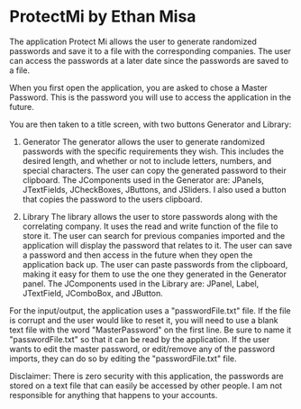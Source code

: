 # ProtectMi by Ethan Misa

The application Protect Mi allows the user to generate randomized passwords and save it to a file with the corresponding companies. The user can access the passwords at a later date since the passwords are saved to a file.

When you first open the application, you are asked to chose a Master Password. This is the password you will use to access the application in the future. 

You are then taken to a title screen, with two buttons Generator and Library:

1. Generator
The generator allows the user to generate randomized passwords with the specific requirements they wish. This includes the desired length, and whether or not to include letters, numbers, and special characters. The user can copy the generated password to their clipboard. 
The JComponents used in the Generator are: JPanels, JTextFields, JCheckBoxes, JButtons, and JSliders.
I also used a button that copies the password to the users clipboard.

2. Library
The library allows the user to store passwords along with the correlating company. It uses the read and write function of the file to store it. The user can search for previous companies imported and the application will display the password that relates to it. The user can save a password and then access in the future when they open the application back up. The user can paste passwords from the clipboard, making it easy for them to use the one they generated in the Generator panel.
The JComponents used in the Library are: JPanel, Label, JTextField, JComboBox, and JButton.

For the input/output, the application uses a "passwordFile.txt" file. If the file is corrupt and the user would like to reset it, you will need to use a blank text file with the word "MasterPassword" on the first line. Be sure to name it "passwordFile.txt" so that it can be read by the application. If the user wants to edit the master password, or edit/remove any of the password imports, they can do so by editing the "passwordFile.txt" file.

Disclaimer: There is zero security with this application, the passwords are stored on a text file that can easily be accessed by other people. I am not responsible for anything that happens to your accounts. 
